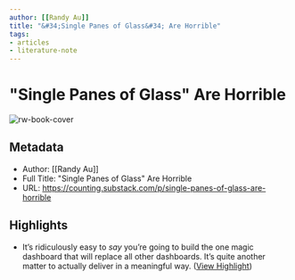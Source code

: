 ```yaml
---
author: [[Randy Au]]
title: "&#34;Single Panes of Glass&#34; Are Horrible"
tags: 
- articles
- literature-note
---
```

# "Single Panes of Glass" Are Horrible

![rw-book-cover](https://substackcdn.com/image/fetch/f_auto,q_auto:good,fl_progressive:steep/https%3A%2F%2Fsubstack-post-media.s3.amazonaws.com%2Fpublic%2Fimages%2F5a16b1a6-f93a-49b2-a45f-4f175a1319da_1024x678.jpeg)

## Metadata
- Author: [[Randy Au]]
- Full Title: "Single Panes of Glass" Are Horrible
- URL: https://counting.substack.com/p/single-panes-of-glass-are-horrible

## Highlights
- It’s ridiculously easy to *say* you’re going to build the one magic dashboard that will replace all other dashboards. It’s quite another matter to actually deliver in a meaningful way. ([View Highlight](https://read.readwise.io/read/01gwsy65y1w9gwpz4z73c4qrnd))
